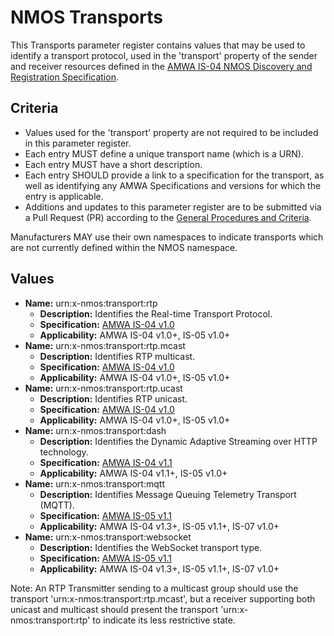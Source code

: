 # NMOS Transports

This Transports parameter register contains values that may be used to identify a transport protocol, used in the 'transport' property of the sender and receiver resources defined in the [AMWA IS-04 NMOS Discovery and Registration Specification](https://github.com/AMWA-TV/nmos-discovery-registration).

## Criteria

- Values used for the 'transport' property are not required to be included in this parameter register.
- Each entry MUST define a unique transport name (which is a URN).
- Each entry MUST have a short description.
- Each entry SHOULD provide a link to a specification for the transport, as well as identifying any AMWA Specifications and versions for which the entry is applicable.
- Additions and updates to this parameter register are to be submitted via a Pull Request (PR) according to the [General Procedures and Criteria](../README.md#general-procedures-and-criteria).

Manufacturers MAY use their own namespaces to indicate transports which are not currently defined within the NMOS namespace.

## Values

- **Name:** urn:x-nmos:transport:rtp
  - **Description:** Identifies the Real-time Transport Protocol.
  - **Specification:** [AMWA IS-04 v1.0](https://github.com/AMWA-TV/nmos-discovery-registration/tree/v1.0.x)
  - **Applicability:** AMWA IS-04 v1.0+, IS-05 v1.0+
- **Name:** urn:x-nmos:transport:rtp.mcast
  - **Description:** Identifies RTP multicast.
  - **Specification:** [AMWA IS-04 v1.0](https://github.com/AMWA-TV/nmos-discovery-registration/tree/v1.0.x)
  - **Applicability:** AMWA IS-04 v1.0+, IS-05 v1.0+
- **Name:** urn:x-nmos:transport:rtp.ucast
  - **Description:** Identifies RTP unicast.
  - **Specification:** [AMWA IS-04 v1.0](https://github.com/AMWA-TV/nmos-discovery-registration/tree/v1.0.x)
  - **Applicability:** AMWA IS-04 v1.0+, IS-05 v1.0+
- **Name:** urn:x-nmos:transport:dash
  - **Description:** Identifies the Dynamic Adaptive Streaming over HTTP technology.
  - **Specification:** [AMWA IS-04 v1.1](https://github.com/AMWA-TV/nmos-discovery-registration/tree/v1.1.x)
  - **Applicability:** AMWA IS-04 v1.1+, IS-05 v1.0+
- **Name:** urn:x-nmos:transport:mqtt
  - **Description:** Identifies Message Queuing Telemetry Transport (MQTT).
  - **Specification:** [AMWA IS-05 v1.1](https://github.com/AMWA-TV/nmos-device-connection-management/tree/v1.1-dev)
  - **Applicability:** AMWA IS-04 v1.3+, IS-05 v1.1+, IS-07 v1.0+
- **Name:** urn:x-nmos:transport:websocket
  - **Description:** Identifies the WebSocket transport type.
  - **Specification:** [AMWA IS-05 v1.1](https://github.com/AMWA-TV/nmos-device-connection-management/tree/v1.1-dev)
  - **Applicability:** AMWA IS-04 v1.3+, IS-05 v1.1+, IS-07 v1.0+

Note: An RTP Transmitter sending to a multicast group should use the transport 'urn:x-nmos:transport:rtp.mcast', but a receiver supporting both unicast and multicast should present the transport 'urn:x-nmos:transport:rtp' to indicate its less restrictive state.
